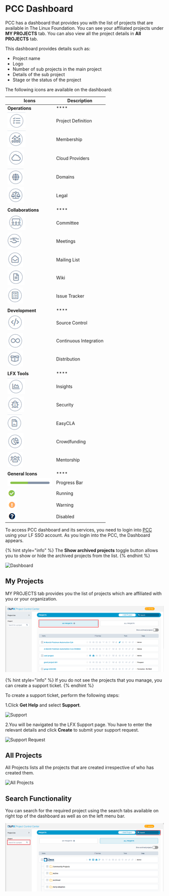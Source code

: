 # PCC Dashboard

PCC has a dashboard that provides you with the list of projects that are available in The Linux Foundation. You can see your affiliated projects under **MY PROJECTS** tab. You can also view all the project details in **All PROJECTS** tab.

This dashboard provides details such as:

* Project name
* Logo
* Number of sub projects in the main project
* Details of the sub project
* Stage or the status of the project

The following icons are available on the dashboard:

| **Icons**                                | **Description**        |
| ---------------------------------------- | ---------------------- |
| **Operations**                           | \*\*\*\*               |
| ![](<../.gitbook/assets/PD (2).png>)     | Project Definition     |
| ![](<../.gitbook/assets/Mem (2).png>)    | Membership             |
| ![](../.gitbook/assets/CP.png)           | Cloud Providers        |
| ![](<../.gitbook/assets/Domain .png>)    | Domains                |
| ![](../.gitbook/assets/Leg.png)          | Legal                  |
|                                          |                        |
| **Collaborations**                       | \*\*\*\*               |
| ![](../.gitbook/assets/Com.png)          | Committee              |
| ![](../.gitbook/assets/Met.png)          | Meetings               |
| ![](../.gitbook/assets/ML.png)           | Mailing List           |
| ![](../.gitbook/assets/Wik.png)          | Wiki                   |
| ![](../.gitbook/assets/IT.png)           | Issue Tracker          |
|                                          |                        |
| **Development**                          | \*\*\*\*               |
| ![](../.gitbook/assets/SC.png)           | Source Control         |
| ![](../.gitbook/assets/CI.png)           | Continuous Integration |
| ![](<../.gitbook/assets/Dis (1).png>)    | Distribution           |
|                                          |                        |
| **LFX Tools**                            | \*\*\*\*               |
| ![](../.gitbook/assets/Ins.png)          | Insights               |
| ![](<../.gitbook/assets/Sec (4).png>)    | Security               |
| ![](../.gitbook/assets/Eas.png)          | EasyCLA                |
| ![](<../.gitbook/assets/image (84).png>) | Crowdfunding           |
| ![](<../.gitbook/assets/image (83).png>) | Mentorship             |
|                                          |                        |
| **General Icons**                        | \*\*\*\*               |
| ![](<../.gitbook/assets/image (6).png>)  | Progress Bar           |
| ![](<../.gitbook/assets/Running .png>)   | Running                |
| ![](<../.gitbook/assets/image (55).png>) | Warning                |
| ![](../.gitbook/assets/Disabled.png)     | Disabled               |

To access PCC dashboard and its services, you need to login into [PCC](http://projectadmin.lfx.linuxfoundation.org) using your LF SSO account. As you login into the PCC, the Dashboard appears.

{% hint style="info" %}
The **Show archived projects** toggle button allows you to show or hide the archived projects from the list.
{% endhint %}

![Dashboard](../.gitbook/assets/All\_Projects.png)

## My Projects <a href="#my-projects" id="my-projects"></a>

MY PROJECTS tab provides you the list of projects which are affiliated with you or your organization.

![My Project](<../.gitbook/assets/My Projects.png>)

{% hint style="info" %}
If you do not see the projects that you manage, you can create a support ticket.
{% endhint %}

To create a support ticket, perform the following steps:

1.Click **Get Help** and select **Support**.

![Support](https://gblobscdn.gitbook.com/assets%2F-MHQvtXGepWEfHqN\_nkC%2F-MPsqxNkI8EzMv0ClU6w%2F-MPssJQEbst5Du47g3bK%2FSupport.png?alt=media\&token=ac403170-a6d3-4b1c-a492-4118364c807e)

2.You will be navigated to the LFX Support page. You have to enter the relevant details and click **Create** to submit your support request.

![Support Request](https://gblobscdn.gitbook.com/assets%2F-MHQvtXGepWEfHqN\_nkC%2F-MPsqxNkI8EzMv0ClU6w%2F-MPsuJzMR1NcCJRUzSrk%2FSupport\_Request.png?alt=media\&token=e6a07b16-74fe-4ae8-b649-00d42362d704)

## All Projects

All Projects lists all the projects that are created irrespective of who has created them.

![All Projects](../.gitbook/assets/All\_Projects1.png)

## Search Functionality

You can search for the required project using the search tabs available on right top of the dashboard as well as on the left menu bar.

![Search](<../.gitbook/assets/Search (2).png>)
